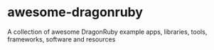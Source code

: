 # awesome-dragonruby
A collection of awesome DragonRuby example apps, libraries, tools, frameworks, software and resources
